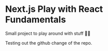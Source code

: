 # Next.js Play with React Fundamentals

Small project to play around with stuff 🤟🏻

Testing out the github change of the repo.
